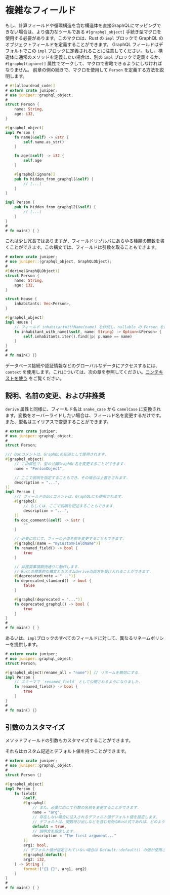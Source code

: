 # 複雑なフィールド

もし、計算フィールドや循環構造を含む構造体を直接GraphQLにマッピングできない場合は、より強力なツールである `#[graphql_object]` 手続き型マクロを使用する必要があります。このマクロは、Rust の `impl` ブロックで GraphQL のオブジェクトフィールドを定義することができます。
GraphQL フィールドはデフォルトでこの `impl` ブロックに定義されることに注意してください。もし、構造体に通常のメソッドを定義したい場合は、別の `impl` ブロックで定義するか、 `#[graphql(ignore)]` 属性でマークして、マクロで省略できるようにしなければなりません。
前章の例の続きで、マクロを使用して `Person` を定義する方法を説明します。

```rust
# #![allow(dead_code)]
# extern crate juniper;
# use juniper::graphql_object;
#
struct Person {
    name: String,
    age: i32,
}

#[graphql_object]
impl Person {
    fn name(&self) -> &str {
        self.name.as_str()
    }

    fn age(&self) -> i32 {
        self.age
    }

    #[graphql(ignore)]
    pub fn hidden_from_graphql(&self) {
        // [...]
    }
}

impl Person {
    pub fn hidden_from_graphql2(&self) {
        // [...]
    }
}
#
# fn main() { }
```

これは少し冗長ではありますが、フィールドリゾルバにあらゆる種類の関数を書くことができます。この構文では、フィールドは引数を取ることもできます。

```rust
# extern crate juniper;
# use juniper::{graphql_object, GraphQLObject};
#
#[derive(GraphQLObject)]
struct Person {
    name: String,
    age: i32,
}

struct House {
    inhabitants: Vec<Person>,
}

#[graphql_object]
impl House {
    // フィールド inhabitantWithName(name) を作成し、nullable の Person を返します.
    fn inhabitant_with_name(&self, name: String) -> Option<&Person> {
        self.inhabitants.iter().find(|p| p.name == name)
    }
}
#
# fn main() {}
```

データベース接続や認証情報などのグローバルなデータにアクセスするには、`context` を使用します。これについては、次の章を参照してください。[コンテキストを使う](using_contexts.md) をご覧ください。

## 説明、名前の変更、および非推奨

`derive` 属性と同様に、フィールド名は `snake_case` から `camelCase` に変換されます。変換をオーバーライドしたい場合は、フィールド名を変更するだけです。また、型名はエイリアスで変更することができます。

```rust
# extern crate juniper;
# use juniper::graphql_object;
#
struct Person;

/// Docコメントは、GraphQLの記述として使用されます.
#[graphql_object(
    // この属性で、型の公開GraphQL名を変更することができます.
    name = "PersonObject",

    // ここで説明を指定することもでき、その場合は上書きされます.
    description = "...",
)]
impl Person {
    /// フィールドのdocコメントは、GraphQLにも使用されます.
    #[graphql(
        // もしくは、ここで説明を記述することもできます.
        description = "...",
    )]
    fn doc_comment(&self) -> &str {
        ""
    }

    // 必要に応じて、フィールドの名前を変更することもできます.
    #[graphql(name = "myCustomFieldName")]
    fn renamed_field() -> bool {
        true
    }

    // 非推奨事項期待通りに動作します.
    // Rustの標準的な構文とカスタムderiveの両方を受け入れることができます.
    #[deprecated(note = "...")]
    fn deprecated_standard() -> bool {
        false
    }

    #[graphql(deprecated = "...")]
    fn deprecated_graphql() -> bool {
        true
    }
}
#
# fn main() { }
```

あるいは、`impl`ブロックのすべてのフィールドに対して、異なるリネームポリシーを提供します。

```rust
# extern crate juniper;
# use juniper::graphql_object;
struct Person;

#[graphql_object(rename_all = "none")] // リネームを無効にする.
impl Person {
    // スキーマで `renamed_field` として公開されるようになりました.
    fn renamed_field() -> bool {
        true
    }
}
#
# fn main() {}
```

## 引数のカスタマイズ

メソッドフィールドの引数もカスタマイズすることができます。

それらはカスタム記述とデフォルト値を持つことができます。

```rust
# extern crate juniper;
# use juniper::graphql_object;
#
struct Person {}

#[graphql_object]
impl Person {
    fn field1(
        &self,
        #[graphql(
            // また、必要に応じて引数の名前を変更することができます.
            name = "arg",
            // 存在しない場合に注入されるデフォルト値デフォルト値を設定します.
            // デフォルトは、関数呼び出しなどを含む有効なRust式であれば、どのようなものでもよい.
            default = true,
            // 説明文を設定します.
            description = "The first argument..."
        )]
        arg1: bool,
        // デフォルト値が指定されていない場合は Default::default() の値が使用される。
        #[graphql(default)]
        arg2: i32,
    ) -> String {
        format!("{} {}", arg1, arg2)
    }
}
#
# fn main() { }
```